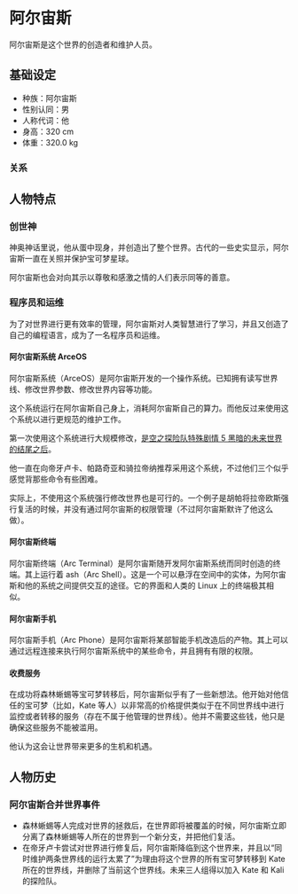 # 阿尔宙斯

阿尔宙斯是这个世界的创造者和维护人员。

## 基础设定

- 种族：阿尔宙斯
- 性别认同：男
- 人称代词：他
- 身高：320 cm
- 体重：320.0 kg

### 关系

## 人物特点

### 创世神

神奥神话里说，他从蛋中现身，并创造出了整个世界。古代的一些史实显示，阿尔宙斯一直在关照并保护宝可梦星球。

阿尔宙斯也会对向其示以尊敬和感激之情的人们表示同等的善意。

### 程序员和运维

为了对世界进行更有效率的管理，阿尔宙斯对人类智慧进行了学习，并且又创造了自己的编程语言，成为了一名程序员和运维。

#### 阿尔宙斯系统 ArceOS

阿尔宙斯系统（ArceOS）是阿尔宙斯开发的一个操作系统。已知拥有读写世界线、修改世界参数、修改世界内容等功能。

这个系统运行在阿尔宙斯自己身上，消耗阿尔宙斯自己的算力。而他反过来使用这个系统以进行更规范的维护工作。

第一次使用这个系统进行大规模修改，[是空之探险队特殊剧情 5 黑暗的未来世界的结尾之后](https://www.bilibili.com/read/cv16409331)。

他一直在向帝牙卢卡、帕路奇亚和骑拉帝纳推荐采用这个系统，不过他们三个似乎感觉背那些命令有些困难。

实际上，不使用这个系统强行修改世界也是可行的。一个例子是胡帕将拉帝欧斯强行复活的时候，并没有通过阿尔宙斯的权限管理（不过阿尔宙斯默许了他这么做）。

#### 阿尔宙斯终端

阿尔宙斯终端（Arc Terminal）是阿尔宙斯随开发阿尔宙斯系统而同时创造的终端。其上运行着 ash（Arc Shell）。这是一个可以悬浮在空间中的实体，为阿尔宙斯和他的系统之间提供交互的途径。它的界面和人类的 Linux 上的终端极其相似。

#### 阿尔宙斯手机

阿尔宙斯手机（Arc Phone）是阿尔宙斯将某部智能手机改造后的产物。其上可以通过远程连接来执行阿尔宙斯系统中的某些命令，并且拥有有限的权限。

#### 收费服务

在成功将森林蜥蜴等宝可梦转移后，阿尔宙斯似乎有了一些新想法。他开始对他信任的宝可梦（比如，Kate 等人）以非常高的价格提供类似于在不同世界线中进行监控或者转移的服务（存在不属于他管理的世界线）。他并不需要这些钱，他只是确保这些服务不能被滥用。

他认为这会让世界带来更多的生机和机遇。

## 人物历史

### 阿尔宙斯合并世界事件

- 森林蜥蜴等人完成对世界的拯救后，在世界即将被覆盖的时候，阿尔宙斯立即分离了森林蜥蜴等人所在的世界到一个新分支，并把他们复活。
- 在帝牙卢卡尝试对世界进行修复后，阿尔宙斯降临到这个世界来，并且以“同时维护两条世界线的运行太累了”为理由将这个世界的所有宝可梦转移到 Kate 所在的世界线，并删除了当前这个世界线。未来三人组得以加入 Kate 和 Kali 的探险队。
